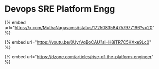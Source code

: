 # Devops SRE Platform Engg

{% embed url="https://x.com/MuthaNagavamsi/status/1725083584757977196?s=20" %}

{% embed url="https://youtu.be/0UyrVqBoCAU?si=H8iTR7C5KXxe9Lc0" %}

{% embed url="https://dzone.com/articles/rise-of-the-platform-engineer" %}
